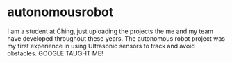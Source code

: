 # autonomousrobot

I am a student at Ching, just uploading the projects the me and my team have developed throughout these years. 
The autonomous robot project was my first experience in using Ultrasonic sensors to track and avoid obstacles. GOOGLE TAUGHT ME! 
